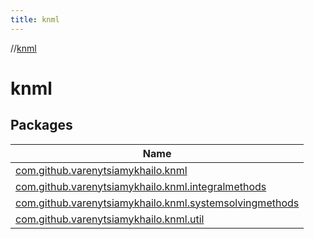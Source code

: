```yaml
---
title: knml
---
```

//[knml](index.html)



# knml



## Packages


| Name |
|---|
| [com.github.varenytsiamykhailo.knml](knml/com.github.varenytsiamykhailo.knml/index.html) |
| [com.github.varenytsiamykhailo.knml.integralmethods](knml/com.github.varenytsiamykhailo.knml.integralmethods/index.html) |
| [com.github.varenytsiamykhailo.knml.systemsolvingmethods](knml/com.github.varenytsiamykhailo.knml.systemsolvingmethods/index.html) |
| [com.github.varenytsiamykhailo.knml.util](knml/com.github.varenytsiamykhailo.knml.util/index.html) |

